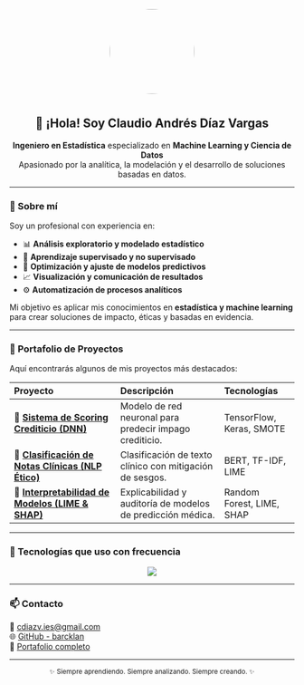 <!-- Perfil Profesional - GitHub Overview -->

<p align="center">
  <img src="https://github.com/barcklan.png" width="150" style="border-radius:50%; margin-bottom:10px;">
</p>

<h2 align="center">👋 ¡Hola! Soy Claudio Andrés Díaz Vargas</h2>

<p align="center">
  <b>Ingeniero en Estadística</b> especializado en <b>Machine Learning y Ciencia de Datos</b><br>
  Apasionado por la analítica, la modelación y el desarrollo de soluciones basadas en datos.
</p>

---

### 🧠 Sobre mí

Soy un profesional con experiencia en:

- 📊 **Análisis exploratorio y modelado estadístico**
- 🤖 **Aprendizaje supervisado y no supervisado**
- 🧮 **Optimización y ajuste de modelos predictivos**
- 📈 **Visualización y comunicación de resultados**
- ⚙️ **Automatización de procesos analíticos**

Mi objetivo es aplicar mis conocimientos en **estadística y machine learning** para crear soluciones de impacto, éticas y basadas en evidencia.

---

### 🚀 Portafolio de Proyectos

Aquí encontrarás algunos de mis proyectos más destacados:

| Proyecto | Descripción | Tecnologías |
|:---------|:-------------|:-------------|
| 🔹 [**Sistema de Scoring Crediticio (DNN)**](https://github.com/barcklan/portafolio/tree/main/proyecto1) | Modelo de red neuronal para predecir impago crediticio. | TensorFlow, Keras, SMOTE |
| 🔹 [**Clasificación de Notas Clínicas (NLP Ético)**](https://github.com/barcklan/portafolio/tree/main/proyecto2) | Clasificación de texto clínico con mitigación de sesgos. | BERT, TF-IDF, LIME |
| 🔹 [**Interpretabilidad de Modelos (LIME & SHAP)**](https://github.com/barcklan/portafolio/tree/main/proyecto3) | Explicabilidad y auditoría de modelos de predicción médica. | Random Forest, LIME, SHAP |

---

### 🧰 Tecnologías que uso con frecuencia

<p align="center">
  <img src="https://skillicons.dev/icons?i=python,tensorflow,pytorch,sklearn,git,github,vscode,linux" />
</p>

---

### 📫 Contacto

📧 [cdiazv.ies@gmail.com](mailto:cdiazv.ies@gmail.com)  
🌐 [GitHub - barcklan](https://github.com/barcklan)  
💼 [Portafolio completo](https://github.com/barcklan/portafolio)

---

<p align="center">
  <sub>✨ Siempre aprendiendo. Siempre analizando. Siempre creando. ✨</sub>
</p>
